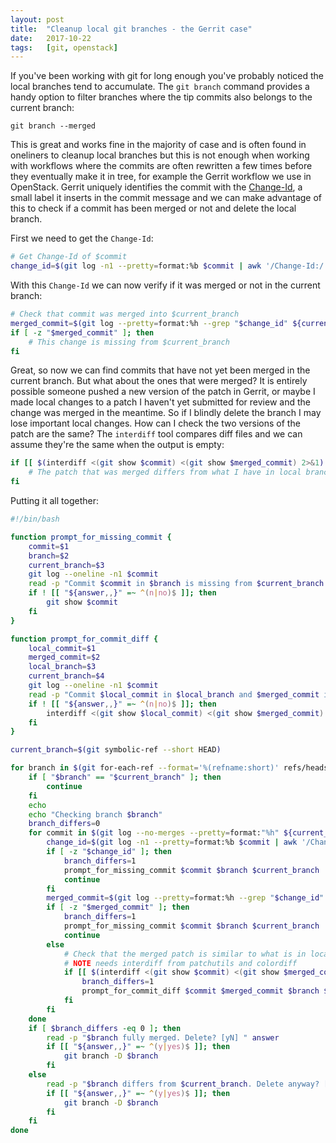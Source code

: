 ```yaml
---
layout: post
title:  "Cleanup local git branches - the Gerrit case"
date:   2017-10-22
tags:   [git, openstack]
---
```


If you've been working with git for long enough you've probably noticed the
local branches tend to accumulate. The `git branch` command provides a handy
option to filter branches where the tip commits also belongs to the current
branch:

    git branch --merged

This is great and works fine in the majority of case and is often found in
oneliners to cleanup local branches but this is not enough when working with
workflows where the commits are often rewritten a few times before they
eventually make it in tree, for example the Gerrit workflow we use in
OpenStack. Gerrit uniquely identifies the commit with the
[Change-Id](https://review.openstack.org/Documentation/user-changeid.html#_description),
a small label it inserts in the commit message and we can make advantage of
this to check if a commit has been merged or not and delete the local branch.

First we need to get the `Change-Id`:

```bash
# Get Change-Id of $commit
change_id=$(git log -n1 --pretty=format:%b $commit | awk '/Change-Id:/ {print $0}')
```

With this `Change-Id` we can now verify if it was merged or not in the current
branch:

```bash
# Check that commit was merged into $current_branch
merged_commit=$(git log --pretty=format:%h --grep "$change_id" ${current_branch})
if [ -z "$merged_commit" ]; then
    # This change is missing from $current_branch
fi
```

Great, so now we can find commits that have not yet been merged in the current
branch. But what about the ones that were merged? It is entirely possible
someone pushed a new version of the patch in Gerrit, or maybe I made local
changes to a patch I haven't yet submitted for review and the change was merged
in the meantime. So if I blindly delete the branch I may lose important local
changes. How can I check the two versions of the patch are the same? The
`interdiff` tool compares diff files and we can assume they're the same when
the output is empty:

```bash
if [[ $(interdiff <(git show $commit) <(git show $merged_commit) 2>&1) ]]; then
    # The patch that was merged differs from what I have in local branch
fi
```

Putting it all together:

```bash
#!/bin/bash

function prompt_for_missing_commit {
    commit=$1
    branch=$2
    current_branch=$3
    git log --oneline -n1 $commit
    read -p "Commit $commit in $branch is missing from $current_branch. Inspect? [Yn] " answer
    if ! [[ "${answer,,}" =~ ^(n|no)$ ]]; then
        git show $commit
    fi
}

function prompt_for_commit_diff {
    local_commit=$1
    merged_commit=$2
    local_branch=$3
    current_branch=$4
    git log --oneline -n1 $commit
    read -p "Commit $local_commit in $local_branch and $merged_commit in $current_branch differ. Inspect? [Yn] " answer
    if ! [[ "${answer,,}" =~ ^(n|no)$ ]]; then
        interdiff <(git show $local_commit) <(git show $merged_commit) | colordiff
    fi
}

current_branch=$(git symbolic-ref --short HEAD)

for branch in $(git for-each-ref --format='%(refname:short)' refs/heads/); do
    if [ "$branch" == "$current_branch" ]; then
        continue
    fi
    echo
    echo "Checking branch $branch"
    branch_differs=0
    for commit in $(git log --no-merges --pretty=format:"%h" ${current_branch}..${branch}); do
        change_id=$(git log -n1 --pretty=format:%b $commit | awk '/Change-Id:/ {print $0}')
        if [ -z "$change_id" ]; then
            branch_differs=1
            prompt_for_missing_commit $commit $branch $current_branch
            continue
        fi
        merged_commit=$(git log --pretty=format:%h --grep "$change_id" ${current_branch})
        if [ -z "$merged_commit" ]; then
            branch_differs=1
            prompt_for_missing_commit $commit $branch $current_branch
            continue
        else
            # Check that the merged patch is similar to what is in local branch
            # NOTE needs interdiff from patchutils and colordiff
            if [[ $(interdiff <(git show $commit) <(git show $merged_commit) 2>&1) ]]; then
                branch_differs=1
                prompt_for_commit_diff $commit $merged_commit $branch $current_branch
            fi
        fi
    done
    if [ $branch_differs -eq 0 ]; then
        read -p "$branch fully merged. Delete? [yN] " answer
        if [[ "${answer,,}" =~ ^(y|yes)$ ]]; then
            git branch -D $branch
        fi
    else
        read -p "$branch differs from $current_branch. Delete anyway? [yN] " answer
        if [[ "${answer,,}" =~ ^(y|yes)$ ]]; then
            git branch -D $branch
        fi
    fi
done
```
